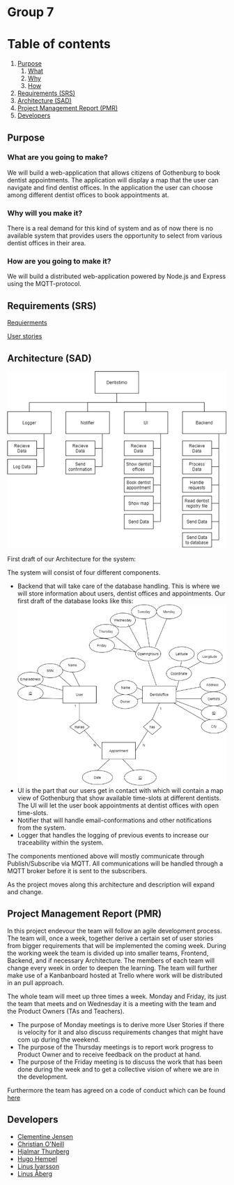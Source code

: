 # Group 7

# Table of contents
1. [Purpose](#purpose)
    1. [What](#what)
    2. [Why](#why)
    2. [How](#how)
2. [Requirements (SRS)](#requirements)
3. [Architecture (SAD)](#architecture)
4. [Project Management Report (PMR)](#pmr) 
5. [Developers](#developers)

## Purpose <a name="purpose"></a>
### What are you going to make? <a name="what"></a>
We will build a web-application that allows citizens of Gothenburg to book dentist appointments. 
The application will display a map that the user can navigate and find dentist offices.
In the application the user can choose among different dentist offices to book appointments at. 

### Why will you make it? <a name="why"></a>
There is a real demand for this kind of system and as of now there is no available system that 
provides users the opportunity to select from various dentist offices in their area.

### How are you going to make it? <a name="how"></a>
We will build a distributed web-application powered by Node.js and Express using the MQTT-protocol. 

## Requirements (SRS) <a name="requirements"></a>
[Requierments](/Requirements.md)

[User stories](/UserStories.md)

## Architecture (SAD) <a name="architecture"></a>
![Overview](./images/functional_decomposition.png)

First draft of our Architecture for the system:

The system will consist of four different components. 
* Backend that will take care of the database handling. This is where we will store information about users, dentist offices and appointments. Our first draft of the database looks like this:
![ER](./images/er-diagram.png)
* UI is the part that our users get in contact with which will contain a map view of Gothenburg that show available time-slots at different dentists. The UI will let the user book appointments at dentist offices with open time-slots.
* Notifier that will handle email-conformations and other notifications from the system. 
* Logger that handles the logging of previous events to increase our traceability within the system. 

The components mentioned above will mostly communicate through Publish/Subscribe via MQTT. All communications will be handled through a MQTT broker before it is sent to the subscribers. 

As the project moves along this architecture and description will expand and change.

## Project Management Report (PMR) <a name="pmr"></a>
In this project endevour the team will follow an agile development process. The team will, once a week, together derive a certain set of user stories from bigger requirements that will be implemented the coming week. During the working week the team is divided up into smaller teams, Frontend, Backend, and if necessary Architecture. The members of each team will change every week in order to deepen the learning. The team will further make use of a Kanbanboard hosted at Trello where work will be distributed in an pull approach. 

The whole team will meet up three times a week. Monday and Friday, its just the team that meets and on Wednesday it is a meeting with the team and the Product Owners (TAs and Teachers).
* The purpose of Monday meetings is to derive more User Stories if there is velocity for it and also discuss requirements changes that might have com up during the weekend.
* The purpose of the Thursday meetings is to report work progress to Product Owner and to receive feedback on the product at hand.
* The purpose of the Friday meeting is to discuss the work that has been done during the week and to get a collective vision of where we are in the development.

Furthermore the team has agreed on a code of conduct which can be found [here](/TeamContract.md)
## Developers <a name="developers"></a>

- [Clementine Jensen](https://github.com/clementinejensen)
- [Christian O'Neill](https://github.com/Brother-Blue)
- [Hjalmar Thunberg](https://github.com/Hjalmar-Thunberg)
- [Hugo Hempel](https://github.com/HugoHempel)
- [Linus Ivarsson](https://github.com/linusivarssons)
- [Linus Åberg](https://github.com/LinusAaberg)




